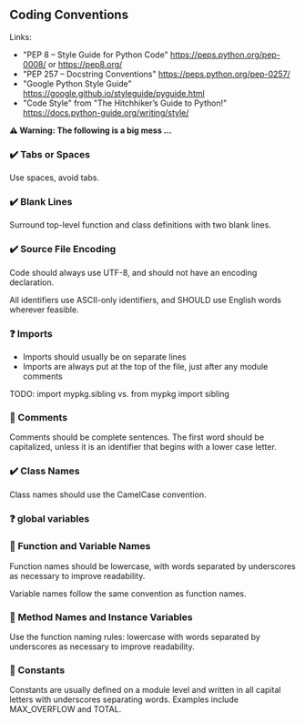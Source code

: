 ## Coding Conventions

Links:

* "PEP 8 – Style Guide for Python Code" https://peps.python.org/pep-0008/ or https://pep8.org/
* "PEP 257 – Docstring Conventions" https://peps.python.org/pep-0257/
* "Google Python Style Guide" https://google.github.io/styleguide/pyguide.html
* "Code Style" from "The Hitchhiker’s Guide to Python!" https://docs.python-guide.org/writing/style/

**:warning: Warning: The following is a big mess ...**

### :heavy_check_mark: Tabs or Spaces

Use spaces, avoid tabs.

### :heavy_check_mark: Blank Lines

Surround top-level function and class definitions with two blank lines.

### :heavy_check_mark: Source File Encoding

Code should always use UTF-8, and should not have an encoding declaration.

All identifiers use ASCII-only identifiers, and SHOULD use English words wherever feasible.

### :question: Imports

* Imports should usually be on separate lines
* Imports are always put at the top of the file, just after any module comments

TODO:
import mypkg.sibling
vs.
from mypkg import sibling

### :construction: Comments

Comments should be complete sentences. The first word should be capitalized, unless it is an identifier that begins with a lower case letter.

### :heavy_check_mark: Class Names

Class names should use the CamelCase convention.

### :question: global variables

### :construction: Function and Variable Names

Function names should be lowercase, with words separated by underscores as necessary to improve readability.

Variable names follow the same convention as function names.

### :construction: Method Names and Instance Variables

Use the function naming rules: lowercase with words separated by underscores as necessary to improve readability.

### :construction: Constants

Constants are usually defined on a module level and written in all capital letters with underscores separating words. Examples include MAX_OVERFLOW and TOTAL.
